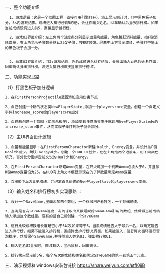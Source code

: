 一、整个功能介绍
   
      1、游戏逻辑：这是一个蓝图工程（直接可用引擎打开）。墙上显示倒计时，打中黑色板子加分，5s内游戏结算。成绩进入排行榜前5的话，会让你输入姓名，回车确认后显示排行榜。如果当前成绩没有进入前5，直接显示排行榜。
 
      2、游戏UI界面介绍：左上角两个进度条分别显示血量和能量，角色跳跃消耗能量，按F键消耗血量，右上角显示子弹数量默认25发子弹，按R键装弹。屏幕中上方显示成绩，子弹打中墙上的黑色板子会加一分。
   
   
      3、结算UI界面介绍：当5s游戏结束，你的成绩进入排行榜后，会弹出输入自己的姓名界面，回车确认弹出排行榜。没进入排行榜直接显示排行榜UI。
    
二、功能实现思路

（1）打黑色板子加分逻辑

    1、在FirstPersonProjectile蓝图添加应用伤害节点
    
    2、自己创建一个新的状态类NewPlayerState,添加一个playerscore变量，创建一个自定义事件increase_score给playerscore加分    
    
    3、自己新创建一个蓝图（即黑色板子），添加受到任意伤害事件就调用NewPlayerStatede的increase_score事件，从而实现子弹打到板子就会加分。
    
（2）主UI界面设计逻辑

    1、血量和能量显示：在FirstPersonCharactor新建Health、Energy变量，并设计按F键Health减少，跳跃Energy减少。创建一个HUD UI控件，在左上角拖两个进度条，用不同颜色填充，百分比分别绑定前文说的Health和Energy。
    
    2、在FirstPersonCharactor新建Ammo变量，在开火时加一个判断Ammo必须大于0，并且按R键Ammo变量设为25。在HUD有上角文本框显示现在的子弹数量绑定Ammo变量。
    
    3、在HUD中上方显示成绩，并绑定自己创建的NewPlayerState的playerscore变量。
    
（3）输入姓名和排行榜初步实现思路 ：

    1、设计一个SaveGame,里面添加两个数组，一个存储用户者姓名，一个存储成绩。
  
    2、查询是否有SaveGame进度，有的话取出其数组赋给SaveGame引用的数组，然后将当前成绩输入添加这个数组里。没有的话自己新创建一个SaveGame
  
    3、进行比较成绩数组长度是否小于5以及如果等于5，当前成绩是否大于最后一名，以确定能否进入排行榜，如果不能进入排行榜，直接弹出排行榜Ui界面，如果能进入，进行两次循环进行冒泡排序，然后保存SaveGame,并移除输入姓名UI，弹出排行榜UI。
  
    4、输入姓名UI显示时，仅UI输入，显示鼠标，回车确认。
  
    5、排行榜只显示前5名，每个名次的成绩和姓名都绑定SaveGame的第一到第五个元素。


三、演示视频和 windows安装包链接     https://share.weiyun.com/ptfI0jjB
